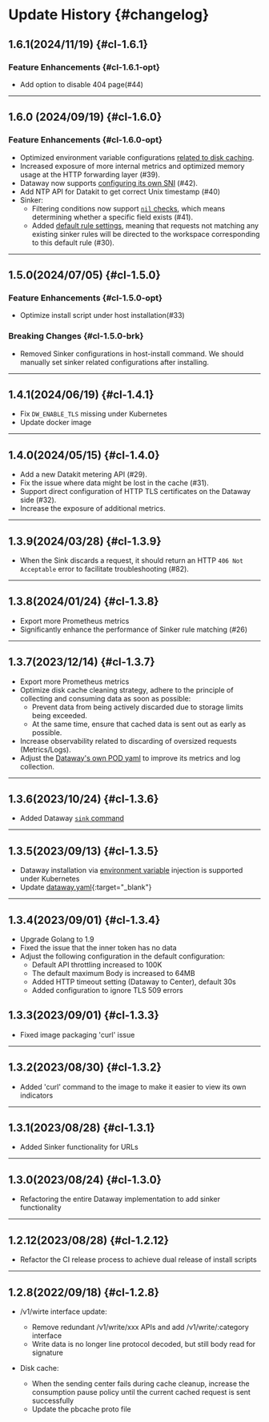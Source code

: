<!-- 不要在 dataflux-doc 仓库直接修改本文件，该文件由 Dataway 项目自动导出 -->

# Update History {#changelog}

## 1.6.1(2024/11/19) {#cl-1.6.1}

### Feature Enhancements {#cl-1.6.1-opt}

- Add option to disable 404 page(#44)

---

## 1.6.0 (2024/09/19) {#cl-1.6.0}

### Feature Enhancements {#cl-1.6.0-opt}

- Optimized environment variable configurations [related to disk caching](dataway.md#env-diskcache).
- Increased exposure of more internal metrics and optimized memory usage at the HTTP forwarding layer (#39).
- Dataway now supports [configuring its own SNI](dataway.md#env-apis) (#42).
- Add NTP API for Datakit to get correct Unix timestamp (#40)
- Sinker:
    - Filtering conditions now support [`nil` checks](../datakit/datakit-filter.md#nil), which means determining whether a specific field exists (#41).
    - Added [default rule settings](dataway-sink.md#default-rule), meaning that requests not matching any existing sinker rules will be directed to the workspace corresponding to this default rule (#30).


---

## 1.5.0(2024/07/05) {#cl-1.5.0}

### Feature Enhancements {#cl-1.5.0-opt}

- Optimize install script under host installation(#33)

### Breaking Changes {#cl-1.5.0-brk}

- Removed Sinker configurations in host-install command. We should manually set sinker related configurations after installing.

---

## 1.4.1(2024/06/19) {#cl-1.4.1}

- Fix `DW_ENABLE_TLS` missing under Kubernetes
- Update docker image

---

## 1.4.0(2024/05/15) {#cl-1.4.0}

- Add a new Datakit metering API (#29).
- Fix the issue where data might be lost in the cache (#31).
- Support direct configuration of HTTP TLS certificates on the Dataway side (#32).
- Increase the exposure of additional metrics.

---

## 1.3.9(2024/03/28) {#cl-1.3.9}

- When the Sink discards a request, it should return an HTTP `406 Not Acceptable` error to facilitate troubleshooting (#82).

---

## 1.3.8(2024/01/24) {#cl-1.3.8}

- Export more Prometheus metrics
- Significantly enhance the performance of Sinker rule matching (#26)
---

## 1.3.7(2023/12/14) {#cl-1.3.7}

- Export more Prometheus metrics
- Optimize disk cache cleaning strategy, adhere to the principle of collecting and consuming data as soon as possible:
    - Prevent data from being actively discarded due to storage limits being exceeded.
    - At the same time, ensure that cached data is sent out as early as possible.
- Increase observability related to discarding of oversized requests (Metrics/Logs).
- Adjust the [Dataway's own POD yaml](https://static.guance.com/dataway/dataway.yaml) to improve its metrics and log collection.

---

## 1.3.6(2023/10/24) {#cl-1.3.6}

- Added Dataway [`sink` command](./dataway-sink.md#dw-sink-command)

---

## 1.3.5(2023/09/13) {#cl-1.3.5}

- Dataway installation via [environment variable](dataway.md#img-envs) injection is supported under Kubernetes
- Update [dataway.yaml](https://static.guance.com/dataway/dataway.yaml){:target="_blank"}

---

## 1.3.4(2023/09/01) {#cl-1.3.4}

- Upgrade Golang to 1.9
- Fixed the issue that the inner token has no data
- Adjust the following configuration in the default configuration:
    - Default API throttling increased to 100K
    - The default maximum Body is increased to 64MB
    - Added HTTP timeout setting (Dataway to Center), default 30s
    - Added configuration to ignore TLS 509 errors

## 1.3.3(2023/09/01) {#cl-1.3.3}

- Fixed image packaging 'curl' issue

---

## 1.3.2(2023/08/30) {#cl-1.3.2}

- Added 'curl' command to the image to make it easier to view its own indicators

---

## 1.3.1(2023/08/28) {#cl-1.3.1}

- Added Sinker functionality for URLs

---

## 1.3.0(2023/08/24) {#cl-1.3.0}

- Refactoring the entire Dataway implementation to add sinker functionality

---

## 1.2.12(2023/08/28) {#cl-1.2.12}

- Refactor the CI release process to achieve dual release of install scripts

---

## 1.2.8(2022/09/18) {#cl-1.2.8}

- /v1/wirte interface update:
    - Remove redundant /v1/write/xxx APIs and add /v1/write/:category interface
    - Write data is no longer line protocol decoded, but still body read for signature

- Disk cache:
    - When the sending center fails during cache cleanup, increase the consumption pause policy until the current cached request is sent successfully
    - Update the pbcache proto file

